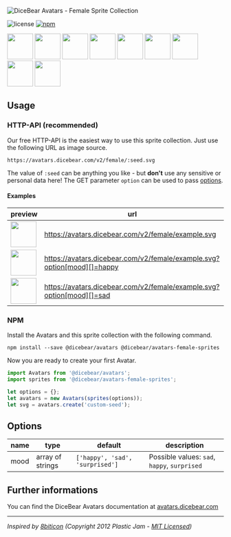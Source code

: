 ![DiceBear Avatars - Female Sprite Collection](https://raw.githubusercontent.com/DiceBear/avatars/master/packages/avatars-female-sprites/banner.svg?sanitize=true)

![license](https://img.shields.io/npm/l/@dicebear/avatars-female-sprites.svg?style=flat-square)
[![npm](https://img.shields.io/npm/v/@dicebear/avatars-female-sprites.svg?style=flat-square)](https://www.npmjs.com/package/@dicebear/avatars-female-sprites)

<p>
    <img src="https://avatars.dicebear.com/v2/female/1.svg" width="60" />
    <img src="https://avatars.dicebear.com/v2/female/2.svg" width="60" />
    <img src="https://avatars.dicebear.com/v2/female/3.svg" width="60" />
    <img src="https://avatars.dicebear.com/v2/female/4.svg" width="60" />
    <img src="https://avatars.dicebear.com/v2/female/5.svg" width="60" />
    <img src="https://avatars.dicebear.com/v2/female/6.svg" width="60" />
    <img src="https://avatars.dicebear.com/v2/female/7.svg" width="60" />
    <img src="https://avatars.dicebear.com/v2/female/8.svg" width="60" />
    <img src="https://avatars.dicebear.com/v2/female/9.svg" width="60" />
</p>

## Usage

### HTTP-API (recommended)

Our free HTTP-API is the easiest way to use this sprite collection. Just use the following URL as image source.

    https://avatars.dicebear.com/v2/female/:seed.svg

The value of `:seed` can be anything you like - but **don't** use any sensitive or personal data here! The GET parameter
`option` can be used to pass [options](#options).

#### Examples

| preview                                                                                          | url                                                                     |
| ------------------------------------------------------------------------------------------------ | ----------------------------------------------------------------------- |
| <img src="https://avatars.dicebear.com/v2/female/example.svg" width="60" />                      | https://avatars.dicebear.com/v2/female/example.svg                      |
| <img src="https://avatars.dicebear.com/v2/female/example.svg?option[mood][]=happy" width="60" /> | https://avatars.dicebear.com/v2/female/example.svg?option[mood][]=happy |
| <img src="https://avatars.dicebear.com/v2/female/example.svg?option[mood][]=sad" width="60" />   | https://avatars.dicebear.com/v2/female/example.svg?option[mood][]=sad   |

### NPM

Install the Avatars and this sprite collection with the following command.

    npm install --save @dicebear/avatars @dicebear/avatars-female-sprites

Now you are ready to create your first Avatar.

```js
import Avatars from '@dicebear/avatars';
import sprites from '@dicebear/avatars-female-sprites';

let options = {};
let avatars = new Avatars(sprites(options));
let svg = avatars.create('custom-seed');
```

## Options

| name | type             | default                         | description                                  |
| ---- | ---------------- | ------------------------------- | -------------------------------------------- |
| mood | array of strings | `['happy', 'sad', 'surprised']` | Possible values: `sad`, `happy`, `surprised` |

## Further informations

You can find the DiceBear Avatars documentation at [avatars.dicebear.com](https://avatars.dicebear.com)

---

_Inspired by [8biticon](https://github.com/matveyco/8biticon) (Copyright 2012 Plastic Jam - [MIT Licensed](https://github.com/matveyco/8biticon/blob/dfe624da950fb2f8c43e1151c380d333c2b12225/old_python/LICENSE))_
